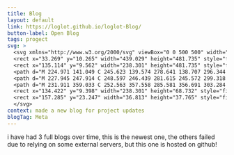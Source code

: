 ```yaml
---
title: Blog
layout: default
link: https://loglot.github.io/loglot-Blog/
button-label: Open Blog
tags: progect
svg: >
  <svg xmlns="http://www.w3.org/2000/svg" viewBox="0 0 500 500" width="100px" height="100px">
  <rect x="33.269" y="10.265" width="439.029" height="481.735" style="fill: rgba(216, 216, 216, 0); stroke-width: 10px; stroke: rgb(0, 0, 0);"/>
  <rect x="135.114" y="9.562" width="238.301" height="481.735" style="fill: rgba(216, 216, 216, 0); stroke-width: 10px; stroke: rgb(0, 0, 0);"/>
  <path d="M 224.971 141.049 C 245.623 139.574 278.641 138.707 296.344 141.049 C 309.455 142.784 319.341 144.72 325.658 150.108 C 333.438 156.739 332.484 170.671 333.307 180.765 C 334.112 190.639 335.693 201.56 330.759 210.027 C 326.188 217.866 321.498 226.018 306.542 230.234 C 285.426 236.185 223.496 235.807 202.029 233.021 C 189.122 231.345 183.622 227.556 177.812 223.962 C 172.563 220.715 170.125 218.53 167.617 212.815 C 163.386 203.175 158.851 178.269 162.519 166.83 C 165.193 158.493 169.511 152.308 179.087 148.018 C 189.548 143.331 207.407 142.305 224.971 141.049 Z" style="fill: rgba(0, 0, 0, 0); stroke-width: 10px; stroke: rgb(0, 0, 0);"/>
  <path d="M 227.945 247.914 C 248.597 246.439 281.615 245.572 299.318 247.914 C 312.429 249.649 322.315 251.585 328.632 256.973 C 336.412 263.604 335.458 277.536 336.281 287.63 C 337.086 297.504 338.667 308.425 333.733 316.892 C 329.162 324.731 324.472 332.883 309.516 337.099 C 288.4 343.05 226.47 342.672 205.003 339.886 C 192.096 338.21 186.596 334.421 180.786 330.827 C 175.537 327.58 173.099 325.395 170.591 319.68 C 166.36 310.04 161.825 285.134 165.493 273.695 C 168.167 265.358 172.485 259.173 182.061 254.883 C 192.522 250.196 210.381 249.17 227.945 247.914 Z" style="fill: rgba(0, 0, 0, 0); stroke-width: 10px; stroke: rgb(0, 0, 0);"/>
  <path d="M 231.911 359.033 C 252.563 357.558 285.581 356.691 303.284 359.033 C 316.395 360.768 326.281 362.704 332.598 368.092 C 340.378 374.723 339.424 388.655 340.247 398.749 C 341.052 408.623 342.633 419.544 337.699 428.011 C 333.128 435.85 328.438 444.002 313.482 448.218 C 292.366 454.169 230.436 453.791 208.969 451.005 C 196.062 449.329 190.562 445.54 184.752 441.946 C 179.503 438.699 177.065 436.514 174.557 430.799 C 170.326 421.159 165.791 396.253 169.459 384.814 C 172.133 376.477 176.451 370.292 186.027 366.002 C 196.488 361.315 214.347 360.289 231.911 359.033 Z" style="fill: rgba(0, 0, 0, 0); stroke-width: 10px; stroke: rgb(0, 0, 0);"/>
  <rect x="134.422" y="9.398" width="238.301" height="68.732" style="fill: rgba(216, 216, 216, 0); stroke-width: 10px; stroke: rgb(0, 0, 0);"/>
  <rect x="157.285" y="23.247" width="36.813" height="37.765" style="fill: rgba(216, 216, 216, 0); stroke-width: 10px; stroke: rgb(0, 0, 0);"/>
  </svg>
context: made a new blog for project updates
blogTag: Meta
---
```

i have had 3 full blogs over time, this is the newest one, the others failed due to relying on some external servers, but this one is hosted on github!